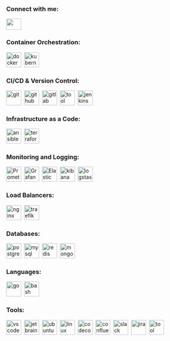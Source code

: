 <h3 align="left">Connect with me:</h3>
<p align="left">
<a href="https://www.linkedin.com/in/fatemeh-absavaran/" target="blank"><img align="center" src="https://cdn.jsdelivr.net/gh/devicons/devicon/icons/linkedin/linkedin-original.svg" alt="" height="30" width="40" /></a>
</p>
<div align="left">
<h3>Container Orchestration:</h3>
<p>
<img src="https://cdn.jsdelivr.net/gh/devicons/devicon@latest/icons/docker/docker-plain-wordmark.svg" alt="docker" width="40" height="40"/>&nbsp;
<img src="https://cdn.jsdelivr.net/gh/devicons/devicon@latest/icons/kubernetes/kubernetes-original.svg" alt="kubernetes" width="40" height="40"/>
</p>
<h3>CI/CD & Version Control:</h3>
<p>
<img src="https://cdn.jsdelivr.net/gh/devicons/devicon@latest/icons/git/git-original.svg" alt="git" width="40" height="40"/>&nbsp;
<img src="https://cdn.jsdelivr.net/gh/devicons/devicon@latest/icons/github/github-original.svg" alt="github" width="40" height="40"/>&nbsp;
<img src="https://cdn.jsdelivr.net/gh/devicons/devicon@latest/icons/gitlab/gitlab-original.svg" alt="gitlab" width="40" height="40"/>&nbsp;
<img src='https://cdn.jsdelivr.net/gh/devicons/devicon/icons/azure/azure-original-wordmark.svg' alt="tool" width="40" height="40"/>&nbsp;
<img src="https://cdn.jsdelivr.net/gh/devicons/devicon@latest/icons/jenkins/jenkins-original.svg" alt="jenkins" width="40" height="40"/>
</p>
<h3 >Infrastructure as a Code:</h3>
<p > 
<img src="https://cdn.jsdelivr.net/gh/devicons/devicon@latest/icons/ansible/ansible-original.svg" alt="ansible" width="40" height="40"/>&nbsp;
<img src="https://cdn.jsdelivr.net/gh/devicons/devicon@latest/icons/terraform/terraform-original.svg" alt="terraform" width="40" height="40"/>          
</p>
<h3 >Monitoring and Logging:</h3>
<p > 
<img src="https://cdn.jsdelivr.net/gh/devicons/devicon@latest/icons/prometheus/prometheus-original.svg" alt="Prometheus" width="40" height="40"/>&nbsp;
<img src="https://cdn.jsdelivr.net/gh/devicons/devicon@latest/icons/grafana/grafana-original.svg" alt="Grafana" width="40" height="40"/>&nbsp;
<img src="https://cdn.jsdelivr.net/gh/devicons/devicon@latest/icons/elasticsearch/elasticsearch-original.svg" alt="Elastic" width="40" height="40"/>&nbsp;
<img src="https://cdn.jsdelivr.net/gh/devicons/devicon@latest/icons/kibana/kibana-original.svg" alt="kibana" width="40" height="40"/>&nbsp;
<img src="https://cdn.jsdelivr.net/gh/devicons/devicon@latest/icons/logstash/logstash-original.svg" alt="logstash" width="40" height="40"/>          
</p>
<h3 >Load Balancers:</h3>
<p > 
<img src='https://cdn.jsdelivr.net/gh/devicons/devicon/icons/nginx/nginx-original.svg' alt="nginx" width="40" height="40"/>&nbsp;
<img src='https://cdn.jsdelivr.net/gh/devicons/devicon@latest/icons/traefikproxy/traefikproxy-original.svg' alt="traefik" width="40" height="40"/>          
</p>
<h3 >Databases:</h3>
<p > 
<img src='https://cdn.jsdelivr.net/gh/devicons/devicon/icons/postgresql/postgresql-original.svg' alt="postgresql" width="40" height="40"/>&nbsp;
<img src='https://cdn.jsdelivr.net/gh/devicons/devicon/icons/mysql/mysql-original.svg' alt="mysql" width="40" height="40"/>&nbsp;
<img src='https://cdn.jsdelivr.net/gh/devicons/devicon/icons/redis/redis-original.svg' alt="redis" width="40" height="40"/>&nbsp;
<img src='https://cdn.jsdelivr.net/gh/devicons/devicon@latest/icons/mongodb/mongodb-original.svg' alt="mongodb" width="40" height="40"/>          
</p>
<h3 >Languages:</h3>
<p > 
<img src='https://cdn.jsdelivr.net/gh/devicons/devicon/icons/go/go-original-wordmark.svg' alt="go" width="40" height="40"/>&nbsp;
<img src='https://cdn.jsdelivr.net/gh/devicons/devicon@latest/icons/bash/bash-original.svg' alt="bash" width="40" height="40"/>          
</p>
<h3 >Tools:</h3>
<p > 
<img src='https://cdn.jsdelivr.net/gh/devicons/devicon/icons/vscode/vscode-original.svg' alt="vscode" width="40" height="40"/>&nbsp;
<img src='https://cdn.jsdelivr.net/gh/devicons/devicon/icons/jetbrains/jetbrains-original.svg' alt="jetbrains" width="40" height="40"/>&nbsp;
<img src='https://cdn.jsdelivr.net/gh/devicons/devicon/icons/ubuntu/ubuntu-plain.svg' alt="ubuntu" width="40" height="40"/>&nbsp;
<img src='https://cdn.jsdelivr.net/gh/devicons/devicon/icons/linux/linux-original.svg' alt="linux" width="40" height="40"/>&nbsp;
<img src='https://cdn.jsdelivr.net/gh/devicons/devicon/icons/codecov/codecov-plain.svg' alt="codecov" width="40" height="40"/>&nbsp;
<img src='https://cdn.jsdelivr.net/gh/devicons/devicon/icons/confluence/confluence-original.svg' alt="confluence" width="40" height="40"/>&nbsp;
<img src='https://cdn.jsdelivr.net/gh/devicons/devicon/icons/slack/slack-original.svg' alt="slack" width="40" height="40"/>&nbsp;
<img src='https://cdn.jsdelivr.net/gh/devicons/devicon/icons/jira/jira-original.svg' alt="jira" width="40" height="40"/>&nbsp;
<img src='https://cdn.jsdelivr.net/gh/devicons/devicon/icons/trello/trello-plain-wordmark.svg' alt="tool" width="40" height="40"/>
</p>
